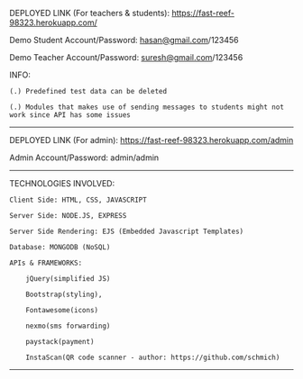 DEPLOYED LINK (For teachers & students): https://fast-reef-98323.herokuapp.com/

Demo Student Account/Password: hasan@gmail.com/123456

Demo Teacher Account/Password: suresh@gmail.com/123456

INFO:

    (.) Predefined test data can be deleted

    (.) Modules that makes use of sending messages to students might not work since API has some issues

________________________________________________________________________________

DEPLOYED LINK (For admin): https://fast-reef-98323.herokuapp.com/admin

Admin Account/Password: admin/admin

________________________________________________________________________________

TECHNOLOGIES INVOLVED:

    Client Side: HTML, CSS, JAVASCRIPT

    Server Side: NODE.JS, EXPRESS

    Server Side Rendering: EJS (Embedded Javascript Templates)

    Database: MONGODB (NoSQL)

    APIs & FRAMEWORKS:

        jQuery(simplified JS)

        Bootstrap(styling),

        Fontawesome(icons)

        nexmo(sms forwarding)

        paystack(payment)

        InstaScan(QR code scanner - author: https://github.com/schmich)

________________________________________________________________________________
